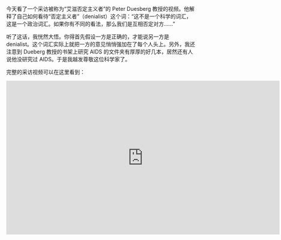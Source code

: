 今天看了一个采访被称为“艾滋否定主义者”的 Peter Duesberg 教授的视频。他解释了自己如何看待“否定主义者”（denialist）这个词：“这不是一个科学的词汇，这是一个政治词汇。如果你有不同的看法，那么我们是互相否定对方……”

听了这话，我恍然大悟。你得首先假设一方是正确的，才能说另一方是 denialist。这个词汇实际上就把一方的意见悄悄强加在了每个人头上。另外，我还注意到 Dueberg 教授的书架上研究 AIDS 的文件夹有厚厚的好几本，居然还有人说他没研究过 AIDS。于是我越发尊敬这位科学家了。

完整的采访视频可以在这里看到：

<div id="youtube2-O-FB9-h1eFA" class="youtube-wrap" data-attrs="{&quot;videoId&quot;:&quot;O-FB9-h1eFA&quot;,&quot;startTime&quot;:null,&quot;endTime&quot;:null}">

<div class="youtube-inner"><iframe src="https://www.youtube-nocookie.com/embed/O-FB9-h1eFA?rel=0&amp;autoplay=0&amp;showinfo=0&amp;enablejsapi=0" frameborder="0" loading="lazy" gesture="media" allow="autoplay; fullscreen" allowautoplay="true" allowfullscreen="true" width="728" height="409"></iframe></div>

